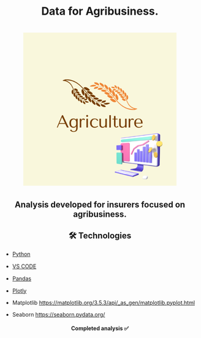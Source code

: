 <h1 align="center">
Data for Agribusiness.
</h1>

<h1 align="center">
<img src= "Agriculture.Logo.png" width="400" height="400" />
</h1>

<h2 align="center">
Analysis developed for insurers focused on agribusiness. 
</h2>



<h2 align="center">
 🛠 Technologies
</h2>


-  [Python](https://www.python.org/) <img src="https://cdn.jsdelivr.net/gh/devicons/devicon/icons/python/python-original.svg" width="20" height="15" />
-  [VS CODE](https://code.visualstudio.com/) <img src="https://cdn.jsdelivr.net/gh/devicons/devicon/icons/vscode/vscode-original.svg" width="20" height="15" />
- [Pandas](https://pandas.pydata.org/) <img src="https://cdn.jsdelivr.net/gh/devicons/devicon/icons/pandas/pandas-original.svg" width="20" height="15" />  
            
          

- [Plotly](https://plotly.com/python/plotly-express/) <img src="https://avatars.githubusercontent.com/u/5997976?s=200&v=4" width="20" height="15" />
- Matplotlib https://matplotlib.org/3.5.3/api/_as_gen/matplotlib.pyplot.html

- Seaborn https://seaborn.pydata.org/

<h4 align="center"> 
	 Completed analysis ✅
</h4>
